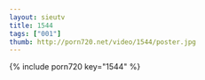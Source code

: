 ```yaml
--- 
layout: sieutv
title: 1544
tags: ["001"]
thumb: http://porn720.net/video/1544/poster.jpg
---
```

{% include porn720 key="1544" %} 
